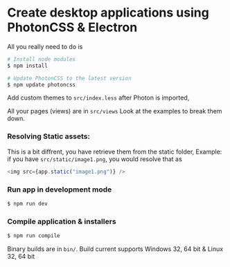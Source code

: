 # Create desktop applications using PhotonCSS & Electron

All you really need to do is
```bash
# Install node modules
$ npm install

# Update PhotonCSS to the latest version
$ npm update photoncss
```

Add custom themes to `src/index.less` after Photon is imported,

All your pages (views) are in `src/views` Look at the examples to break them down.

### Resolving Static assets:
This is a bit diffrent, you have retrieve them from the static folder,
Example: if you have `src/static/image1.png`, you would resolve that as
```javascript
<img src={app.static("image1.png")} />
```

### Run app in development mode
```bash
$ npm run dev
```

### Compile application & installers
```bash
$ npm run compile
```
Binary builds are in `bin/`. Build current supports Windows 32, 64 bit & Linux 32, 64 bit
